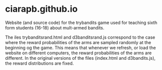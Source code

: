 # ciarapb.github.io

Website (and source code) for the trybandits game used for teaching sixth form students (16-18) about mult-armed bandits.

The iles trybanditsrand.html and d3banditsrand.js correspond to the case where the reward probabilities of the arms are sampled randomly at the beginning og the game. This means that whenever we refresh, or load the website on different computers, the reward probabilities of the arms are different. In the original versions of the files (index.html and d3bandits.js), the reward distributions are fixed.
